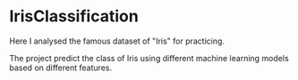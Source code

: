 # IrisClassification

Here I analysed the famous dataset of "Iris" for practicing. 

The project predict the class of Iris using different machine learning models based on different features.